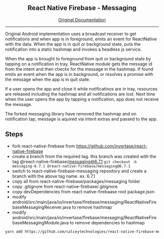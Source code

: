 <p align="center">
  <h2 align="center">React Native Firebase - Messaging</h2>
</p>

<p align="center">
  <a href="https://github.com/invertase/react-native-firebase/tree/master/packages/messaging">Original Documentation</a>
</p>

----

Original Android implementation uses a broadcast receiver to get notifications and when app is in foreground, emits an event for ReactNative with the data.
When the app is in quit or background state, puts the notification into a static hashmap and invokes a headless js service.

When the app is brought to foreground from quit or background state by tapping on a notification in tray, ReactNative module gets the message id from the 
intent and then checks for the message in the hashmap. If found emits an event when the app is in background, or resolves a promise with the message when 
the app is in quit state.

If a user opens the app and close it while notificatinos are in tray, resources are released including the hashmap and all notifications are lost. Next time 
when the user opens the app by tapping a notification, app does not receive the message.

The forked messaging library have removed the hashmap and on notification tap, message is aquired via intent extras and passed to the app.

## Steps

- fork react-native-firebase from https://github.com/invertase/react-native-firebase
- create a branch from the required tag. this branch was created with the tag @react-native-firebase/messaging@6.7.1
```git checkout -b messaging-6.7.1 @react-native-firebase/messaging@6.7.1```
- switch to react-native-firebase-messaging repository and create a branch with the above tag name. ex. 6.7.1
- copy all from react-native-firebase/packages/messaging folder
- copy .gitignore from react-native-firebase/.gitignore
- copy devDependencies from react-native-firebaase root package.json
- modify android/src/main/java/io/invertase/firebase/messaging/ReactNativeFirebaseMessagingReceiver.java to remove hashmap
- modify android/src/main/java/io/invertase/firebase/messaging/ReactNativeFirebaseMessagingModule.java to remove dependencies to hashmap

```bash
yarn add https://github.com/calceytechnologies/react-native-firebase-messaging#6.7.1
```

